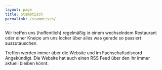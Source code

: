 ```yaml
---
layout: page
title: Stammtisch
permalink: /stammtisch/
---
```


Wir treffen uns (hoffentlich) regelmäßig in einem wechselndem Restaurant oder einer Kneipe um uns locker über alles was gerade so passiert auszutauschen.

Treffen werden immer über die Website und im Fachschaftsdiscord Angekündigt. Die Website hat auch einen RSS Feed über den ihr immer aktuell bleiben könnt.
